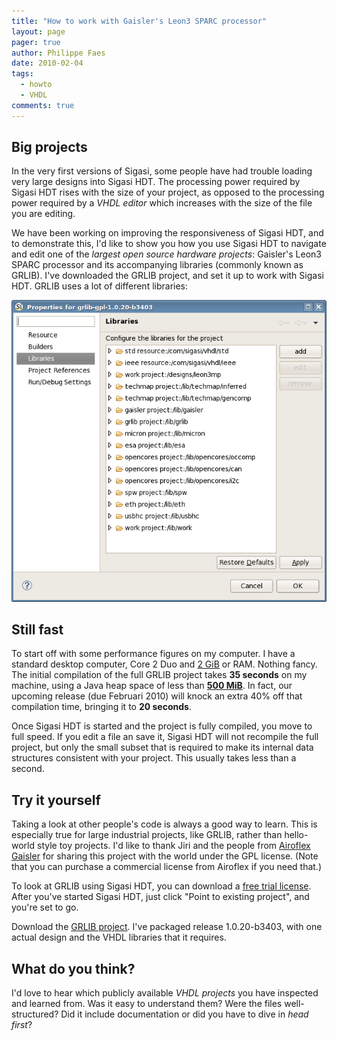 ```yaml
---
title: "How to work with Gaisler's Leon3 SPARC processor"
layout: page 
pager: true
author: Philippe Faes
date: 2010-02-04
tags: 
  - howto
  - VHDL
comments: true
---
```

## Big projects

In the very first versions of Sigasi, some people have had trouble loading very large designs into Sigasi HDT. The processing power required by Sigasi HDT rises with the size of your project, as opposed to the processing power required by a <em>VHDL editor</em> which increases with the size of the file you are editing.

We have been working on improving the responsiveness of Sigasi HDT, and to demonstrate this, I'd like to show you how you use Sigasi HDT to navigate and edit one of the <em>largest open source hardware projects</em>: Gaisler's Leon3 SPARC processor and its accompanying libraries (commonly known as GRLIB). I've downloaded the GRLIB project, and set it up to work with Sigasi HDT. GRLIB uses a lot of different libraries:

![libraries in GRLIB](images/gr_libraries.png)


## Still fast
To start off with some performance figures on my computer. I have a standard desktop computer, Core 2 Duo and <a href="http://en.wikipedia.org/wiki/Gibibyte">2 GiB</a> or RAM. Nothing fancy.
The initial compilation of the full GRLIB project takes <strong>35 seconds</strong> on my machine, using a Java heap space of less than <strong><a href="http://en.wikipedia.org/wiki/Mebibyte">500 MiB</a></strong>. In fact, our upcoming release (due Februari 2010) will knock an extra 40% off that compilation time, bringing it to <strong>20 seconds</strong>. 

Once Sigasi HDT is started and the project is fully compiled, you move to full speed. If you edit a file an save it, Sigasi HDT will not recompile the full project, but only the small subset that is required to make its internal data structures consistent with your project. This usually takes less than a second.

## Try it yourself
Taking a look at other people's code is always a good way to learn. This is especially true for large industrial projects, like GRLIB, rather than hello-world style toy projects. I'd like to thank Jiri and the people from <a href="http://gaisler.com">Airoflex Gaisler</a> for sharing this project with the world under the GPL license. (Note that you can purchase a commercial license from Airoflex if you need that.)

To look at GRLIB using Sigasi HDT, you can download a <a href="http://www.sigasi.com/try">free trial license</a>. After you've started Sigasi HDT, just click "Point to existing project", and you're set to go.

Download the <a href="resources/grlib-gpl-1.0.20-b3403-b.tgz">GRLIB project</a>. I've packaged release 1.0.20-b3403, with one actual design and the VHDL libraries that it requires.

## What do you think?
I'd love to hear which publicly available <em>VHDL projects</em> you have inspected and learned from. Was it easy to understand them? Were the files well-structured? Did it include documentation or did you have to dive in <em>head first</em>?